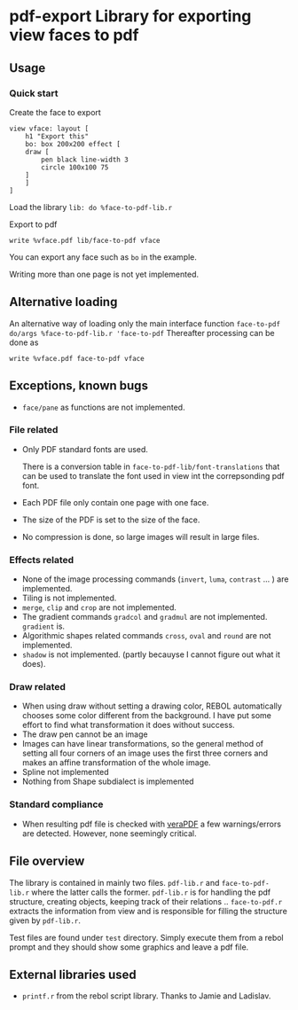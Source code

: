 # pdf-export Library for exporting view faces to pdf


## Usage
### Quick start
Create the face to export
```
view vface: layout [
    h1 "Export this"
    bo: box 200x200 effect [
	draw [
	    pen black line-width 3
	    circle 100x100 75
	]
    ]
]
```
Load the library
`lib: do %face-to-pdf-lib.r`

Export to pdf
```
write %vface.pdf lib/face-to-pdf vface
```
You can export any face such as `bo` in the example.

Writing more than one page is not yet implemented.

## Alternative loading
An alternative way of loading only the main interface function `face-to-pdf`
```do/args %face-to-pdf-lib.r 'face-to-pdf```
Thereafter processing can be done as

```write %vface.pdf face-to-pdf vface```

## Exceptions, known bugs

* `face/pane` as functions are not implemented.

### File related
* Only PDF standard fonts are used.

  There is a conversion table in `face-to-pdf-lib/font-translations` that can be used to
  translate the font used in view int the correpsonding pdf font.
* Each PDF file only contain one page with one face.
* The size of the PDF is set to the size of the face.
* No compression is done, so large images will result in large files.

### Effects related
* None of the image processing commands (`invert`, `luma`, `contrast` ... ) are implemented.
* Tiling is not implemented.
* `merge`, `clip` and `crop` are not implemented.
* The gradient commands `gradcol` and `gradmul` are not implemented.  `gradient` is.
* Algorithmic shapes related commands `cross`, `oval` and `round` are not implemented.
* `shadow` is not implemented. (partly becauyse I cannot figure out what it does).

### Draw related
* When using draw without setting a drawing color, REBOL automatically chooses some color different from 
  the background.  I have put some effort to find what transformation it does without success.
* The draw pen cannot be an image
* Images can have linear transformations, so the general method of setting all four corners of an image
  uses the first three corners and makes an affine transformation of the whole image.
* Spline not implemented
* Nothing from  Shape subdialect is implemented

### Standard compliance
* When resulting pdf file is checked with [veraPDF](http://veraPDF.org) a few
  warnings/errors are detected. However, none seemingly critical.



## File overview

The library is contained in mainly two files.  `pdf-lib.r` and `face-to-pdf-lib.r` where
the latter calls the former.
`pdf-lib.r` is for handling the pdf structure, creating objects, keeping track of their relations .. 
`face-to-pdf.r` extracts the information from view and is responsible for filling the structure given
by `pdf-lib.r`.

Test files are found under `test` directory. Simply execute them from a rebol prompt and they should 
show some graphics and leave a pdf file.


## External libraries used
  * `printf.r` from the rebol script library. Thanks to Jamie and Ladislav.

